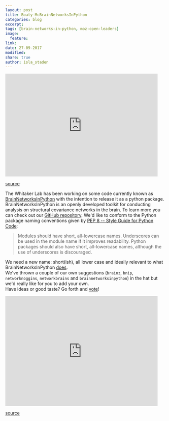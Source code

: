```yaml
---
layout: post
title: Boaty-McBrainNetworksInPython
categories: blog
excerpt:
tags: [brain-networks-in-python, moz-open-leaders]
image:
  feature:
link:
date: 27-09-2017
modified:
share: true
author: isla_staden
---
```

<iframe src="https://giphy.com/embed/l41m04gr7tRet7Uas" width="480" height="323" frameBorder="0" class="giphy-embed" allowFullScreen></iframe><p><a href="https://giphy.com/gifs/cute-brain-dance-l41m04gr7tRet7Uas">source</a></p>

The Whitaker Lab has been working on some code currently known as [BrainNetworksInPython](https://github.com/WhitakerLab/BrainNetworksInPython) with the intention to release it as a python package.
BrainNetworksInPython is an openly developed toolkit for conducting analysis on structural covariance networks in the brain. To learn more you can check out our [GitHub repository](https://github.com/WhitakerLab/BrainNetworksInPython).
We'd like to conform to the Python package naming conventions given by [PEP 8 -- Style Guide for Python Code](https://www.python.org/dev/peps/pep-0008/#package-and-module-names):
>Modules should have short, all-lowercase names. Underscores can be used in the module name if it improves readability. Python packages should also have short, all-lowercase names, although the use of underscores is discouraged.

We need a new name: short(ish), all lower case and ideally relevant to what BrainNetworksInPython [does](https://github.com/WhitakerLab/BrainNetworksInPython/blob/master/README.md).  
We've thrown a couple of our own suggestions (`brainz`, `bnip`, `networknoggins`, `networkbrains` and `brainnetworksinpython`) in the hat but we'd really like for you to add your own.  
Have ideas or good taste? Go forth and [vote](https://poll.ly/#/Gx4yMMY7)!

<iframe src="https://giphy.com/embed/EhzWrhGlYuvug" width="480" height="345" frameBorder="0" class="giphy-embed" allowFullScreen></iframe><p><a href="https://giphy.com/gifs/brain-carl-sagan-scientific-literacy-EhzWrhGlYuvug">source</a></p>
